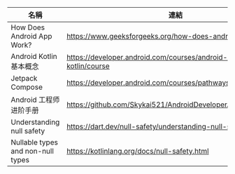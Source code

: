 |名稱|連結|
|-|-|
|How Does Android App Work?|https://www.geeksforgeeks.org/how-does-android-app-work/|
|Android Kotlin 基本概念|https://developer.android.com/courses/android-basics-kotlin/course|
|Jetpack Compose|https://developer.android.com/courses/pathways/compose|
|Android 工程师进阶手册|https://github.com/Skykai521/AndroidDeveloperAdvancedManual|
|Understanding null safety|https://dart.dev/null-safety/understanding-null-safety|
|Nullable types and non-null types|https://kotlinlang.org/docs/null-safety.html|
